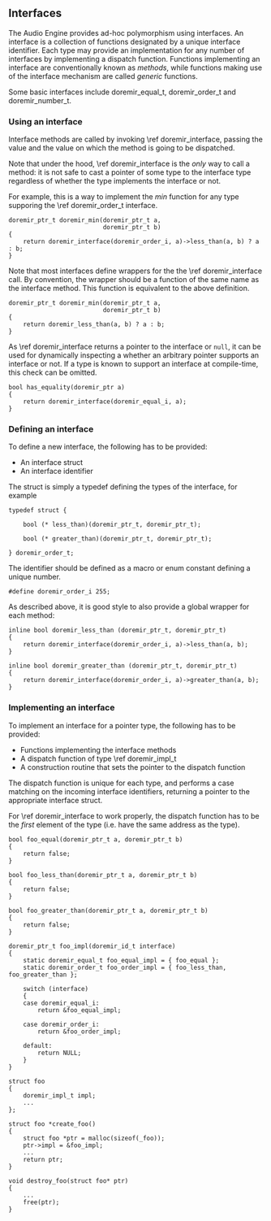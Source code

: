 
## Interfaces

The Audio Engine provides ad-hoc polymorphism using interfaces. An interface is a collection of functions
designated by a unique interface identifier. Each type may provide an implementation for any number of
interfaces by implementing a dispatch function. Functions implementing an interface are conventionally
known as *methods*, while functions making use of the interface mechanism are called *generic* functions.

Some basic interfaces include doremir_equal_t, doremir_order_t and doremir_number_t.


### Using an interface

Interface methods are called by invoking \ref doremir_interface, passing the value and the value on which
the method is going to be dispatched. 

Note that under the hood, \ref doremir_interface is the *only* way to call a method: it is not safe to
cast a pointer of some type to the interface type regardless of whether the type implements the interface
or not.

For example, this is a way to implement the *min* function for any type supporing the \ref doremir_order_t
interface.

~~~~
doremir_ptr_t doremir_min(doremir_ptr_t a, 
                          doremir_ptr_t b) 
{             
    return doremir_interface(doremir_order_i, a)->less_than(a, b) ? a : b;
}
~~~~

Note that most interfaces define wrappers for the the \ref doremir_interface call. By convention, the
wrapper should be a function of the same name as the interface method. This function is equivalent to the
above definition.

~~~~
doremir_ptr_t doremir_min(doremir_ptr_t a, 
                          doremir_ptr_t b)
{
    return doremir_less_than(a, b) ? a : b;
}
~~~~

As \ref doremir_interface returns a pointer to the interface or `null`, it can be used for dynamically
inspecting a whether an arbitrary pointer supports an interface or not. If a type is known to support an
interface at compile-time, this check can be omitted.

~~~~
bool has_equality(doremir_ptr a)
{
    return doremir_interface(doremir_equal_i, a);
}
~~~~


### Defining an interface

To define a new interface, the following has to be provided:

* An interface struct
* An interface identifier

The struct is simply a typedef defining the types of the interface, for example

~~~~
typedef struct {

    bool (* less_than)(doremir_ptr_t, doremir_ptr_t);

    bool (* greater_than)(doremir_ptr_t, doremir_ptr_t);

} doremir_order_t;
~~~~

The identifier should be defined as a macro or enum constant defining a unique number.

~~~~
#define doremir_order_i 255;
~~~~

As described above, it is good style to also provide a global wrapper for each method:

~~~~
inline bool doremir_less_than (doremir_ptr_t, doremir_ptr_t)
{
    return doremir_interface(doremir_order_i, a)->less_than(a, b);
}

inline bool doremir_greater_than (doremir_ptr_t, doremir_ptr_t)
{
    return doremir_interface(doremir_order_i, a)->greater_than(a, b);
}

~~~~


### Implementing an interface

To implement an interface for a pointer type, the following has to be provided:

* Functions implementing the interface methods
* A dispatch function of type \ref doremir_impl_t
* A construction routine that sets the pointer to the dispatch function

The dispatch function is unique for each type, and performs a case matching on the
incoming interface identifiers, returning a pointer to the appropriate interface
struct. 

For \ref doremir_interface to work properly, the dispatch function has to be the *first* element of the
type (i.e. have the same address as the type).

~~~~
bool foo_equal(doremir_ptr_t a, doremir_ptr_t b)
{
    return false;
}

bool foo_less_than(doremir_ptr_t a, doremir_ptr_t b)
{
    return false;
}

bool foo_greater_than(doremir_ptr_t a, doremir_ptr_t b)
{
    return false;
}

doremir_ptr_t foo_impl(doremir_id_t interface)
{
    static doremir_equal_t foo_equal_impl = { foo_equal };
    static doremir_order_t foo_order_impl = { foo_less_than, foo_greater_than };

    switch (interface)
    {
    case doremir_equal_i:
        return &foo_equal_impl;

    case doremir_order_i:
        return &foo_order_impl;

    default:
        return NULL;
    }
}

struct foo
{
    doremir_impl_t impl;
    ...
};

struct foo *create_foo()
{
    struct foo *ptr = malloc(sizeof(_foo));
    ptr->impl = &foo_impl;
    ...
    return ptr;
}

void destroy_foo(struct foo* ptr)
{
    ...
    free(ptr);
}
~~~~

